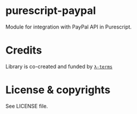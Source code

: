 # purescript-paypal
Module for integration with PayPal API in Purescript.

# Credits

Library is co-created and funded by [`λ-terms`](https://github.com/lambdaterms/)

# License & copyrights

See LICENSE file.
